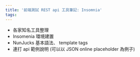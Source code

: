 ```yaml
---
title: '前端測試 REST api 工具筆記: Insomnia'
tags:
---
```

<!-- 大綱 -->
* 各家知名工具整理
* Insomenia 環境建置
* NunJucks 基本語法、 template tags
* 連打 api 範例說明 (可以以 JSON online placeholder 為例子)
<!-- end -->